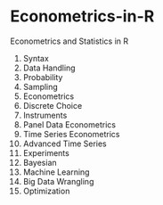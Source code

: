 # Econometrics-in-R
Econometrics and Statistics in R

1. Syntax
2. Data Handling
3. Probability
4. Sampling
5. Econometrics
6. Discrete Choice
7. Instruments
8. Panel Data Econometrics
9. Time Series Econometrics
10. Advanced Time Series
11. Experiments
12. Bayesian
13. Machine Learning
14. Big Data Wrangling
15. Optimization
